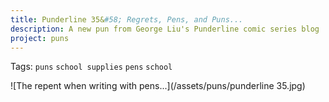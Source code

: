 ```yaml
---
title: Punderline 35&#58; Regrets, Pens, and Puns...
description: A new pun from George Liu's Punderline comic series blog
project: puns
---
```

Tags: `puns` `school supplies` `pens` `school`

![The repent when writing with pens...](/assets/puns/punderline 35.jpg)
